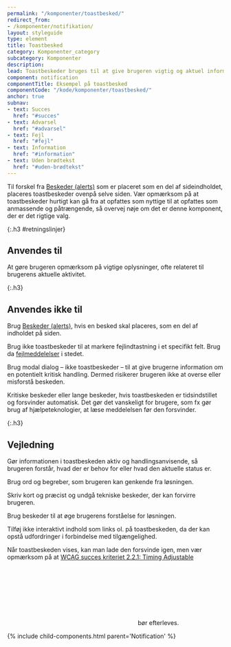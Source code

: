 ```yaml
---
permalink: "/komponenter/toastbesked/"
redirect_from:
- /komponenter/notifikation/
layout: styleguide
type: element
title: Toastbesked
category: Komponenter_category
subcategory: Komponenter
description: 
lead: Toastbeskeder bruges til at give brugeren vigtig og aktuel information om fx status, generelle fejl, fejlopsummeringer, samt til at gøre opmærksom på ting brugeren skal vide, fx automatiske ændringer i brugerens data o.l. 
component: notification
componentTitle: Eksempel på toastbesked
componentCode: "/kode/komponenter/toastbesked/"
anchor: true
subnav:
- text: Succes
  href: "#succes"
- text: Advarsel
  href: "#advarsel"
- text: Fejl
  href: "#fejl"
- text: Information
  href: "#information"
- text: Uden brødtekst
  href: "#uden-brødtekst"
---
```


Til forskel fra <a href="/komponenter/beskeder/">Beskeder (alerts)</a> som er placeret som en del af sideindholdet, placeres toastbeskeder ovenpå selve siden.
Vær opmærksom på at toastbeskeder hurtigt kan gå fra at opfattes som nyttige til at opfattes som anmassende og påtrængende, så overvej nøje om det er denne komponent, der er det rigtige valg.

{:.h3 #retningslinjer}
## Anvendes til
At gøre brugeren opmærksom på vigtige oplysninger, ofte relateret til brugerens aktuelle aktivitet.

{:.h3}
## Anvendes ikke til
Brug <a href="/komponenter/beskeder/">Beskeder (alerts)</a>, hvis en besked skal placeres, som en del af indholdet på siden.

Brug ikke toastbeskeder til at markere fejlindtastning i et specifikt felt. Brug da <a href="/komponenter/fejlmeddelelser/">fejlmeddelelser</a> i stedet.

Brug modal dialog – ikke toastbeskeder – til at give brugerne information om en potentielt kritisk handling. Dermed risikerer brugeren ikke at overse eller misforstå beskeden.

Kritiske beskeder eller lange beskeder, hvis toastbeskeden er tidsindstillet og forsvinder automatisk. Det gør det vanskeligt for brugere, som fx gør brug af hjælpeteknologier, at læse meddelelsen før den forsvinder.

{:.h3}
## Vejledning
Gør informationen i toastbeskeden aktiv og handlingsanvisende, så brugeren forstår, hvad der er behov for eller hvad den aktuelle status er.

Brug ord og begreber, som brugeren kan genkende fra løsningen.

Skriv kort og præcist og undgå tekniske beskeder, der kan forvirre brugeren.

Brug beskeder til at øge brugerens forståelse for løsningen.

Tilføj ikke interaktivt indhold som links ol. på toastbeskeden, da der kan opstå udfordringer i forbindelse med tilgængelighed.

Når toastbeskeden vises, kan man lade den forsvinde igen, men vær opmærksom på at <a href="https://www.w3.org/WAI/WCAG21/Understanding/timing-adjustable.html" class="icon-link">WCAG succes kriteriet 2.2.1: Timing Adjustable<svg class="icon-svg" focusable="false" aria-hidden="true"><use xlink:href="#open-in-new"></use></svg></a> bør efterleves.

{% include child-components.html parent='Notification' %}
